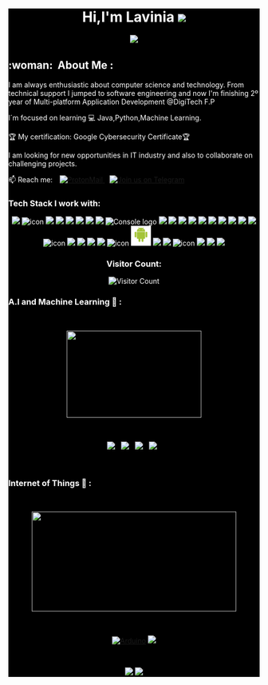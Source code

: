 <!-- If you enjoyed this, please consider giving a star to the repository on my GitHub profile. -->
<div style="background-color: black; color: white;">
  <!-- Welcome -->
  
 <h1  align="center">Hi,I'm Lavinia  <img src="https://media.giphy.com/media/hvRJCLFzcasrR4ia7z/giphy.gif" width="30"></h1>

  <!-- Typing Text -->
  <p align="center">
  <img src="https://readme-typing-svg.herokuapp.com?font=ROBOT&duration=2500&size=20&color=39FF14&background=000000&center=true&vCenter=true&width=490&lines=%3E+I'm+a+Software+Developer.">
  <h2> :woman: &nbsp;About Me : </h2>
  I am always enthusiastic about computer science and technology.
  From technical support I jumped to software engineering and now I'm finishing 2º year of Multi-platform Application Development @DigiTech F.P
 <p align="left"> I´m focused on learning 💻 Java,Python,Machine Learning.
  
 <p align="left"> 🏆 My certification: Google Cybersecurity Certificate🏆

  </p> I am looking for new opportunities in IT industry and also to collaborate on challenging projects.
  
   <p style="display: flex; align-items: center; margin: 0;">
     
 📫 Reach me:
  <a href="mailto:lavinia_bacaru@protonmail.com" style="margin-left: 10px;">
    <img src="https://img.shields.io/badge/Email-Me%20via%20ProtonMail-blue" alt="ProtonMail" />
  </a>
  <a href="https://t.me/codewithlavi" style="margin-left: 10px;">
  <img src="https://img.shields.io/badge/Join%20Us%20on-Telegram-blue" alt="Join us on Telegram" />
  </a>
  </p>

  
  ### Tech Stack I work with:
  <span> 
  <p align='center'>
  <img src="https://img.shields.io/badge/assembly%20script-%23000000.svg?style=for-the-badge&logo=assemblyscript&logoColor=white">
   <img src="https://techstack-generator.vercel.app/python-icon.svg" alt="icon" width="40" height="50"/>
  <img src="https://img.shields.io/badge/jupyter-%23FA0F00.svg?style=for-the-badge&logo=jupyter&logoColor=white"/>
  <img src="https://img.shields.io/badge/pycharm-143?style=for-the-badge&logo=pycharm&logoColor=black&color=black&labelColor=green"/>
  <img src="https://img.shields.io/badge/Anaconda-%2344A833.svg?style=for-the-badge&logo=anaconda&logoColor=white">
  <img src="https://img.shields.io/badge/virtualbox-183A61.svg?style=for-the-badge&logo=virtualbox&logoColor=white">
  <img src="https://img.shields.io/badge/Kali-268BEE?style=for-the-badge&logo=kalilinux&logoColor=white">
   <img src="https://img.shields.io/badge/Linux-FCC624?style=for-the-badge&logo=linux&logoColor=black">
  <img src="https://img.icons8.com/color/48/000000/console.png" width="35" alt="Console logo"/>
  <img src="https://img.shields.io/badge/splunk-%23000000.svg?style=for-the-badge&logo=splunk&logoColor=white">
  <img src="https://img.shields.io/badge/Metasploit-%232596CD.svg?style=flat&logo=metasploit&logoColor=white">
  <img src="https://img.shields.io/badge/OWASP%20ZAP-%2300549E.svg?style=flat&logo=zap&logoColor=white"">
  <img src="https://img.shields.io/badge/c++-%2300599C.svg?style=for-the-badge&logo=c%2B%2B&logoColor=white"> 
  <img src="https://img.shields.io/badge/c%23-%23239120.svg?style=for-the-badge&logo=csharp&logoColor=white"> 
  <img src="https://img.shields.io/badge/HTML5-E34F26?style=for-the-badge&logo=html5&logoColor=white">
  <img src="https://img.shields.io/badge/CSS3-1572B6?style=for-the-badge&logo=css3&logoColor=white">
  <img src="https://img.shields.io/badge/JavaScript-F7DF1E?style=for-the-badge&logo=javascript&logoColor=black">
  <img src="https://img.shields.io/badge/Visual%20Studio%20Code-0078d7.svg?style=for-the-badge&logo=visual-studio-code&logoColor=white"/>
   <img src="https://img.shields.io/badge/bootstrap-%238511FA.svg?style=for-the-badge&logo=bootstrap&logoColor=white">
   <img src="https://techstack-generator.vercel.app/mysql-icon.svg" alt="icon" width="40" height="40" />
   <img src="https://img.shields.io/badge/figma-%23F24E1E.svg?style=for-the-badge&logo=figma&logoColor=white">
   <img src="https://img.shields.io/badge/blender-%23F5792A.svg?style=for-the-badge&logo=blender&logoColor=white">
   <img src="https://img.shields.io/badge/unity-%23000000.svg?style=for-the-badge&logo=unity&logoColor=white">
   <img src="https://img.shields.io/badge/unrealengine-%23313131.svg?style=for-the-badge&logo=unrealengine&logoColor=white">
   <img src="https://techstack-generator.vercel.app/java-icon.svg" alt="icon" width="40" height="40"/>
   <img src="https://raw.githubusercontent.com/devicons/devicon/master/icons/android/android-original-wordmark.svg" alt="android" width="40" height="40"/>
  <img src="https://img.shields.io/badge/NetBeansIDE-1B6AC6.svg?style=for-the-badge&logo=apache-netbeans-ide&logoColor=white"/>
  <img src="https://img.shields.io/badge/PHP-777BB4?style=for-the-badge&logo=php&logoColor=white">
  <img src="https://techstack-generator.vercel.app/docker-icon.svg" alt="icon" width="40" height="40" />
  <img src="https://img.shields.io/badge/kubernetes-326CE5.svg?style=for-the-badge&logo=kubernetes&logoColor=white"/>
   <img src="https://img.shields.io/badge/apache-%23D42029.svg?style=for-the-badge&logo=apache&logoColor=white"/>
  <img src="https://img.shields.io/badge/jenkins-D24939.svg?style=for-the-badge&logo=jenkins&logoColor=white"/>  
  </span>
<div align="center">
<h3 align="center">Visitor Count: </h3> 

![Visitor Count](https://profile-counter.glitch.me/codewithlavi/count.svg)

 </div>

  
### A.I and Machine Learning 🤖 :
<br>
<p align='center'>
<img src="https://media.giphy.com/media/QyJTDR8VkUtyKHNPm9/giphy.gif" width="270" height="174" frameBorder="0" class="giphy-embed" allowFullScreen></img></p>
<br>
<p align='center'>
<img src="https://img.shields.io/badge/numpy-%23013243.svg?style=for-the-badge&logo=numpy&logoColor=white">&nbsp;&nbsp;
<img src="https://img.shields.io/badge/pandas-%23150458.svg?style=for-the-badge&logo=pandas&logoColor=white">&nbsp;&nbsp;
<img src="https://img.shields.io/badge/Keras-%23D00000.svg?style=for-the-badge&logo=Keras&logoColor=white">&nbsp;&nbsp;
<img src="https://img.shields.io/badge/TensorFlow-%23FF6F00.svg?style=for-the-badge&logo=TensorFlow&logoColor=white">&nbsp;&nbsp;
</p>
<br>
  
### Internet of Things 🔌 :
<br>
<p align='center'>
<img src="https://media.giphy.com/media/llDQjVIHqiXkeIJgrK/giphy.gif" width="410" height="200" frameBorder="0" class="giphy-embed" allowFullScreen></img></p>
<br>
<p align='center'>
 <a href="#"><img alt="Arduino" src="https://img.shields.io/badge/-Arduino-00979D?style=for-the-badge&logo=Arduino&logoColor=white)" /></a> 
<img src="https://img.shields.io/badge/-RaspberryPi-C51A4A?style=for-the-badge&logo=Raspberry-Pi"> 
</p>
<br>
<p align="center">
<a href="https://github.com/codewithlavi">
  <img height="180em" src="https://github-readme-stats-eight-theta.vercel.app/api?username=codewithlavi&show_icons=true&theme=algolia&include_all_commits=true&count_private=true"/>
  <img height="180em" src="https://github-readme-stats-eight-theta.vercel.app/api/top-langs/?username=codewithlavi&layout=compact&langs_count=8&theme=algolia"/>
</a>
</div>
